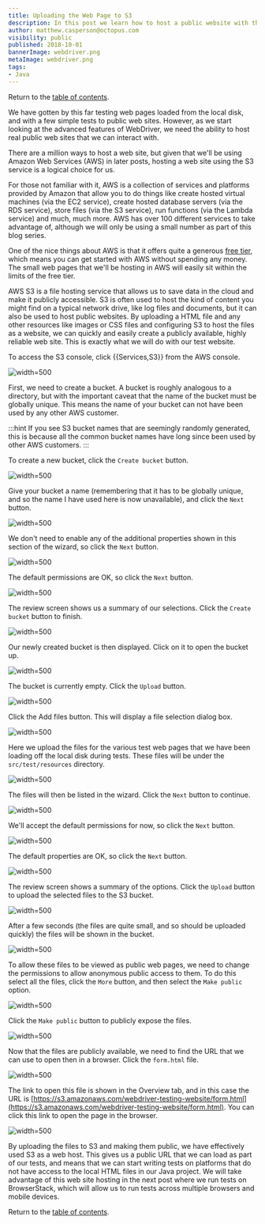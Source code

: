 ```yaml
---
title: Uploading the Web Page to S3
description: In this post we learn how to host a public website with the AWS S3 service.
author: matthew.casperson@octopus.com
visibility: public
published: 2018-10-01
bannerImage: webdriver.png
metaImage: webdriver.png
tags:
- Java
---
```


Return to the [table of contents](../0-toc/webdriver-toc.md).

We have gotten by this far testing web pages loaded from the local disk, and with a few simple tests to public web sites. However, as we start looking at the advanced features of WebDriver, we need the ability to host real public web sites that we can interact with.

There are a million ways to host a web site, but given that we'll be using Amazon Web Services (AWS) in later posts, hosting a web site using the S3 service is a logical choice for us.

For those not familiar with it, AWS is a collection of services and platforms provided by Amazon that allow you to do things like create hosted virtual machines (via the EC2 service), create hosted database servers (via the RDS service), store files (via the S3 service), run functions (via the Lambda service) and much, much more. AWS has over 100 different services to take advantage of, although we will only be using a small number as part of this blog series.

One of the nice things about AWS is that it offers quite a generous [free tier](https://aws.amazon.com/free/), which means you can get started with AWS without spending any money. The small web pages that we'll be hosting in AWS will easily sit within the limits of the free tier.

AWS S3 is a file hosting service that allows us to save data in the cloud and make it publicly accessible. S3 is often used to host the kind of content you might find on a typical network drive, like log files and documents, but it can also be used to host public websites. By uploading a HTML file and any other resources like images or CSS files and configuring S3 to host the files as a website, we can quickly and easily create a publicly available, highly reliable web site. This is exactly what we will do with our test website.

To access the S3 console, click {{Services,S3}} from the AWS console.

![](image6.png "width=500")

First, we need to create a bucket. A bucket is roughly analogous to a directory, but with the important caveat that the name of the bucket must be globally unique. This means the name of your bucket can not have been used by any other AWS customer.

:::hint
If you see S3 bucket names that are seemingly randomly generated, this is because all the common bucket names have long since been used by other AWS customers.
:::

To create a new bucket, click the `Create bucket` button.

![](image7.png "width=500")

Give your bucket a name (remembering that it has to be globally unique, and so the name I have used here is now unavailable), and click the `Next` button.

![](image8.png "width=500")

We don't need to enable any of the additional properties shown in this section of the wizard, so click the `Next` button.

![](image9.png "width=500")

The default permissions are OK, so click the `Next` button.

![](image10.png "width=500")

The review screen shows us a summary of our selections. Click the `Create bucket` button to finish.

![](image11.png "width=500")

Our newly created bucket is then displayed. Click on it to open the bucket up.

![](image12.png "width=500")

The bucket is currently empty. Click the `Upload` button.

![](image13.png "width=500")

Click the Add files button. This will display a file selection dialog
box.

![](image14.png "width=500")

Here we upload the files for the various test web pages that we have been loading off the local disk during tests. These files will be under the `src/test/resources` directory.

![](image15.png "width=500")

The files will then be listed in the wizard. Click the `Next` button to continue.

![](image16.png "width=500")

We'll accept the default permissions for now, so click the `Next` button.

![](image17.png "width=500")

The default properties are OK, so click the `Next` button.

![](image18.png "width=500")

The review screen shows a summary of the options. Click the `Upload` button to upload the selected files to the S3 bucket.

![](image19.png "width=500")

After a few seconds (the files are quite small, and so should be uploaded quickly) the files will be shown in the bucket.

![](image20.png "width=500")

To allow these files to be viewed as public web pages, we need to change the permissions to allow anonymous public access to them. To do this select all the files, click the `More` button, and then select the `Make public` option.

![](image21.png "width=500")

Click the `Make public` button to publicly expose the files.

![](image22.png "width=500")

Now that the files are publicly available, we need to find the URL that we can use to open then in a browser. Click the `form.html` file.

![](image23.png "width=500")

The link to open this file is shown in the Overview tab, and in this case the URL is [https://s3.amazonaws.com/webdriver-testing-website/form.html](https://s3.amazonaws.com/webdriver-testing-website/form.html). You can click this link to open the page in the browser.

![](image24.png "width=500")

By uploading the files to S3 and making them public, we have effectively used S3 as a web host. This gives us a public URL that we can load as part of our tests, and means that we can start writing tests on platforms that do not have access to the local HTML files in our Java project. We will take advantage of this web site hosting in the next post where we run tests on BrowserStack, which will allow us to run tests across multiple browsers and mobile devices.

Return to the [table of contents](../0-toc/webdriver-toc.md).
